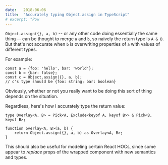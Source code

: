 ```yaml
---
date:   2018-06-06
title:  "Accurately typing Object.assign in TypeScript"
# excerpt: "Pow
---
```


`Object.assign({}, a, b)` -- or any other code doing essentially the same thing -- can be thought to merge `a` and `b`, so naively the return type is `A & B`.  But that's not accurate when `b` is overwriting properties of `a` with values of different types.

For example:

```
const a = {foo: 'hello', bar: 'world'};
const b = {bar: false};
const c = Object.assign({}, a, b);
// c's type should be {foo: string; bar: boolean}
```

Obviously, whether or not you really want to be doing this sort of thing depends on the situation.

Regardless, here's how I accurately type the return value:
```
type Overlay<A, B> = Pick<A, Exclude<keyof A, keyof B>> & Pick<B, keyof B>;

function overlay<A, B>(a, b) {
    return Object.assign({}, a, b) as Overlay<A, B>;
}
```

This should also be useful for modeling certain React HOCs, since some appear to *replace* props of the wrapped component with new semantics and types.
